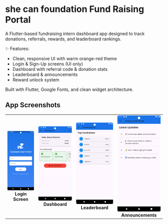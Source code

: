 # she can foundation Fund Raising Portal

A Flutter-based fundraising intern dashboard app designed to track donations, referrals, rewards, and leaderboard rankings.

✨ Features:
- Clean, responsive UI with warm orange-red theme  
- Login & Sign-Up screens (UI only)
- Dashboard with referral code & donation stats
- Leaderboard & announcements
- Reward unlock system

Built with Flutter, Google Fonts, and clean widget architecture.

## App Screenshots

<table>
  <tr>
    <td align="center">
      <img src="assets/images/Screenshot1.png?raw=true" alt="Login" width="250"/>
      <br><b>Login Screen</b>
    </td>
    <td align="center">
      <img src="assets/images/Screenshot2.png?raw=true" alt="Dashboard" width="250"/>
      <br><b>Dashboard</b>
    </td>
    <td align="center">
      <img src="assets/images/Screenshot_3.png?raw=true" alt="Leaderboard" width="250"/>
      <br><b>Leaderboard</b>
    </td>
    <td align="center">
      <img src="assets/images/Screenshot_4.png?raw=true" alt="Announcements" width="250"/>
      <br><b>Announcements</b>
    </td>
  </tr>
</table>
